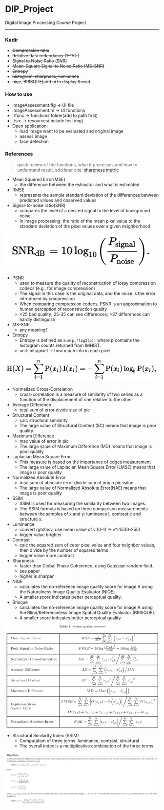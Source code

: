 # DIP_Project
Digital Image Processing Course Project

-----

### Kadir
* ~~Compression ratio~~
* ~~Relative data redundancy (1-1/Cr)~~
* ~~Signal to Noise Ratio (SNR)~~
* ~~Mean-Square Signal to Noise Ratio (MS-SNR)~~
* ~~Entropy~~
* ~~histogram, sharpness, luminance~~
* ~~niqe, BRISQUE(add ui to display these)~~

### How to use
* ImageAssessment.fig -> UI file
* ImageAssessment.m   -> UI functions
* ./func              -> functions folder(add to path first)
* ./src               -> resources(include test img)
* Open application:
    - load image want to be evaluated and original image
    - assess image
    - face detection

### References
> quick review of the functions, what it processes and how to understand result. add later
> cite: [sharpness metric](http://www.mi.parisdescartes.fr/~moisan/papers/2011-33.pdf)

* Mean Squared Error(MSE)
    - the difference between the estimator and what is estimated
* RMSE
    - represents the sample standard deviation of the differences between predicted values and observed values
* Signal-to-noise ratio(SNR)
    - compares the level of a desired signal to the level of background noise.
    - In image processing: the ratio of the mean pixel value to the standard deviation of the pixel values over a given neighborhood

[![SNR](src/SNR.png)](src/SNR.png)

* PSNR
    - used to measure the quality of reconstruction of lossy compression codecs (e.g., for image compression)
    - The signal in this case is the original data, and the noise is the error introduced by compression
    - When comparing compression codecs, PSNR is an approximation to human perception of reconstruction quality
    - <25 bad quality; 25-35 can see differences; >37 differences can hardly distinguish
* MS-SNR
    - any meaning?
* Entropy
    - Entropy is defined as `sum(p.*log2(p))` where p contains the histogram counts returned from IMHIST.
    - unit: bits/pixel  -> how much info in each pixel

[![Entropy](src/Entropy.png)](src/Entropy.png)

* Normalized Cross-Correlation
    - cross-correlation is a measure of similarity of two series as a function of the displacement of one relative to the other
* Average Difference
    - total sum of error divide size of pic
* Structural Content
    - calc structural similarity
    - The large value of Structural Content (SC) means that image is poor quality.
* Maximum Difference
    - max value of error in pic
    - The large value of Maximum Difference (MD)
means that image is poor quality
* Laplacian Mean Square Error
    - This measure is based on the importance of edges measurement
    - The large value of Laplacian Mean Square Error (LMSE) means that image is poor quality. 
* Normalized Absolute Error
    - total sum of absolute error divide sum of origin pic value
    - The large value of Normalized Absolute Error(NAE) means that image is poor quality
* SSIM
    - SSIM is used for measuring the similarity between two images. 
    - The SSIM formula is based on three comparison measurements between the samples of x and y: luminance l, contrast c and structure s.
* Luminance
    - convert rgb2hsv, use mean value of v.(0-1) -> v*255(0-255)
    - bigger value brighter 
* Contrast
    - calc the squared sum of ceter pixel value and four neighbor values, then divide by the number of squared terms
    - bigger value more contrast
* Sharpness
    - faster than Global Phase Coherence, using Gaussian random field. 
    - see paper
    - higher is sharper
* NIQE
    - calculates the no-reference image quality score for image A using the Naturalness Image Quality Evaluator (NIQE).
    - A smaller score indicates better perceptual quality.
* Brisque
    - calculates the no-reference image quality score for image A using the Blind/Referenceless Image Spatial Quality Evaluator (BRISQUE).
    - A smaller score indicates better perceptual quality.

[![Reference](src/Reference.PNG)](src/Reference.PNG)

* Structural Similarity Index (SSIM)
    - Computation of three terms: luminance, contrast, structural
    - The overall index is a multiplicative combination of the three terms

[![SSIM](src/SSIM.png)](src/SSIM.png)

